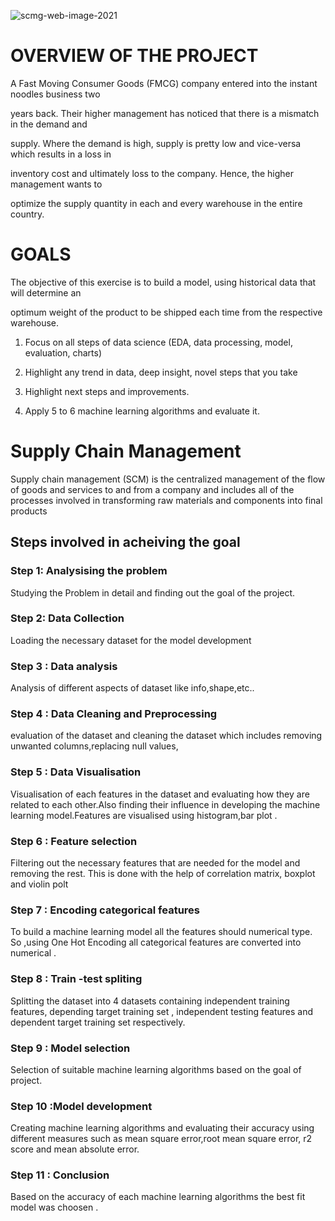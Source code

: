 ![scmg-web-image-2021](https://github.com/Srilekshmi-A/ML_Internship_Project_Supplychain_Management/assets/138193879/9fc8bb67-0eb8-4822-a360-4da734680d12)

# OVERVIEW OF THE PROJECT 

A Fast Moving Consumer Goods (FMCG) company entered into the instant noodles business two

years back. Their higher management has noticed that there is a mismatch in the demand and

supply. Where the demand is high, supply is pretty low and vice-versa which results in a loss in

inventory cost and ultimately loss to the company. Hence, the higher management wants to

optimize the supply quantity in each and every warehouse in the entire country.

# GOALS

The objective of this exercise is to build a model, using historical data that will determine an

optimum weight of the product to be shipped each time from the respective warehouse.

1. Focus on all steps of data science (EDA, data processing, model, evaluation, charts)

2. Highlight any trend in data, deep insight, novel steps that you take

3. Highlight next steps and improvements.

4. Apply 5 to 6 machine learning algorithms and evaluate it.




# Supply Chain Management
Supply chain management (SCM) is the centralized management of the flow of goods and services to and from a company and includes all of the processes involved in transforming raw materials and components into final products

## Steps involved in acheiving the goal

### Step 1: Analysising the problem 
Studying the Problem in detail and finding out the goal of the project.


### Step 2: Data Collection 
Loading the necessary dataset for the model development

### Step 3 : Data analysis
Analysis of different aspects of dataset like info,shape,etc.. 

### Step 4 : Data Cleaning and Preprocessing 
evaluation of the dataset and cleaning the dataset which includes removing unwanted columns,replacing null values,

### Step 5 : Data Visualisation
Visualisation of each features in the dataset and evaluating how they are related to each other.Also finding their influence in developing the machine learning model.Features are visualised using histogram,bar plot .

### Step 6 : Feature selection
Filtering out the necessary features that are needed for the model and removing the rest.
This is done with the help of correlation matrix, boxplot and violin polt

### Step 7 : Encoding categorical features
To build a machine learning model all the features should numerical type. So ,using One Hot Encoding all categorical features are converted into numerical .

### Step 8 : Train -test spliting 
Splitting the dataset into 4 datasets containing independent training features, depending target training set , independent testing features and dependent target training set respectively.

### Step 9 : Model selection
Selection of suitable machine learning algorithms based on the goal of  project.

### Step 10 :Model development 
 Creating machine learning algorithms and evaluating their accuracy using different measures such as mean square error,root mean  square error, r2 score and mean absolute error.

### Step 11 : Conclusion
Based on the accuracy of each machine learning algorithms the best fit model was choosen .













